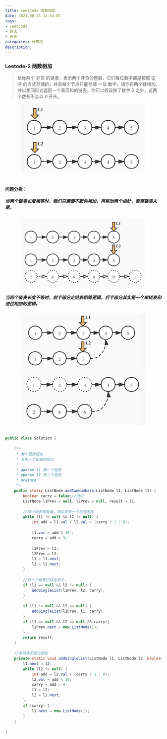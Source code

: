```yaml
---
title: LeetCode 两数相加
date: 2021-08-25 11:54:07
tags: 
- LeetCode
- 算法
- 链表
categories: 计算机
description: 
---
```


### Leetode-2 两数相加
> 给你两个 非空 的链表，表示两个非负的整数。它们每位数字都是按照 逆序 的方式存储的，并且每个节点只能存储 一位 数字。请你将两个数相加，并以相同形式返回一个表示和的链表。你可以假设除了数字 0 之外，这两个数都不会以 0 开头。
  
<!-- more -->

<center>
    <img src="../images/add_two_6.jpeg" width="400" alt="初始状态"/>
</center>

<br>

#### 问题分析：


##### 当两个链表长度相等时，我们只需要不断的相加，再移动两个指针，直至链表末尾。   


<center>
    <img src="../images/add_two_7.jpeg" width="400"/>
</center>


##### 当两个链表长度不等时，前半部分走链表相等逻辑，后半部分其实是一个单链表和进位相加的逻辑。  

<center>
    <img src="../images/add_two_8.jpeg" width="400"/>
</center>


<center>
    <img src="../images/ad_two_9.jpeg" width="400"/>
</center>


```java

public class Solution {

    /**
     * 两个链表相加
     * 复用一个链表的结点
     *
     * @param l1 第一个链表
     * @param l2 第二个链表
     * @return
     */
    public static ListNode addTwoNumbers(ListNode l1, ListNode l2) {
        boolean carry = false;//进位
        ListNode l1Prev = null, l2Prev = null, result = l1;

        //两个链表都有值，相加直到一个链表末尾
        while (l1 != null && l2 != null) {
            int add = l1.val + l2.val + (carry ? 1 : 0);

            l1.val = add % 10 ;
            carry = add > 9;

            l1Prev = l1;
            l2Prev = l2;
            l1 = l1.next;
            l2 = l2.next;
        }

        //有一个链表已经走到头，
        if (l1 == null && l2 != null) {
            addSingleList(l1Prev, l2, carry);
        }

        if (l1 != null && l2 == null) {
            addSingleList(l2Prev, l1, carry);
        }
        if (l1 == null && l2 == null && carry){
            l1Prev.next = new ListNode(1);
        }
        return result;
    }

    //单链表和进位相加
    private static void addSingleList(ListNode l1, ListNode l2, boolean carry) {
        l1.next = l2;
        while (l2 != null) {
            int add = l2.val + (carry ? 1 : 0);
            l2.val = add % 10;
            carry = add > 9;
            l1 = l2;
            l2 = l2.next;
        }
        if (carry) {
            l1.next = new ListNode(1);
        }
    }

}


```
